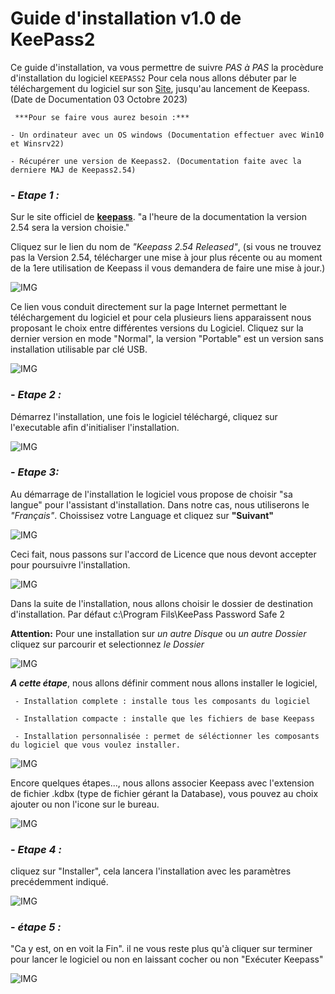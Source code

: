 # Guide d'installation v1.0 de KeePass2
Ce guide d'installation, va vous permettre de suivre _PAS à PAS_ la procèdure d'installation du logiciel `KEEPASS2`
Pour cela nous allons débuter par le téléchargement du logiciel sur son [Site](https://keepass.info/), jusqu'au lancement de Keepass. (Date de Documentation 03 Octobre 2023)

     ***Pour se faire vous aurez besoin :***

    - Un ordinateur avec un OS windows (Documentation effectuer avec Win10 et Winsrv22)
    
    - Récupérer une version de Keepass2. (Documentation faite avec la derniere MAJ de Keepass2.54)

###  - _**Etape 1 :**_ 
Sur le site officiel de **[keepass](https://keepass.info/)**. "a l'heure de la documentation la version 2.54 sera la version choisie."

Cliquez sur le lien du nom de *"Keepass 2.54 Released"*, (si vous ne trouvez pas la Version 2.54, télécharger une mise à jour plus récente ou au moment de la 1ere utilisation de Keepass il vous demandera de faire une mise à jour.) 

![IMG](https://github.com/michaelc31/Projet-image/blob/main/Install%200.png?raw=true)

Ce lien vous conduit directement sur la page Internet permettant le téléchargement du logiciel et pour cela plusieurs liens apparaissent nous proposant le choix entre différentes versions du Logiciel. Cliquez sur la dernier version en mode "Normal", la version "Portable" est un version sans installation utilisable par clé USB.

![IMG](https://github.com/michaelc31/Projet-image/blob/main/install%201.png?raw=true)

### - _**Etape 2 :**_  

Démarrez l'installation, une fois le logiciel téléchargé, cliquez sur l'executable afin d'initialiser l'installation.

![IMG](https://github.com/michaelc31/Projet-image/blob/main/install%202.png?raw=true)

### - ***Etape 3:***

Au démarrage de l'installation le logiciel vous propose de choisir "sa langue" pour l'assistant d'installation.
Dans notre cas, nous utiliserons le _"Français"_.
Choissisez votre Language et cliquez sur **"Suivant"**

![IMG](https://github.com/michaelc31/Projet-image/blob/main/install%203.png?raw=true)

Ceci fait, nous passons sur l'accord de Licence que nous devont accepter pour poursuivre l'installation.

![IMG](https://github.com/michaelc31/Projet-image/blob/main/install%204.png?raw=true)

Dans la suite de l'installation, nous allons choisir le dossier de destination d'installation. Par défaut c:\Program Fils\KeePass Password Safe 2

**Attention:** Pour une installation sur _un autre Disque_ ou _un autre Dossier_ cliquez sur parcourir et selectionnez _le Dossier_

![IMG](https://github.com/michaelc31/Projet-image/blob/main/install%205.png?raw=true)

***A cette étape***, nous allons définir comment nous allons installer le logiciel,

     - Installation complete : installe tous les composants du logiciel
     
     - Installation compacte : installe que les fichiers de base Keepass 
     
     - Installation personnalisée : permet de séléctionner les composants du logiciel que vous voulez installer.

![IMG](https://github.com/michaelc31/Projet-image/blob/main/install%206.png?raw=true)

Encore quelques étapes..., nous allons associer Keepass avec l'extension de fichier .kdbx (type de fichier gérant la Database), vous pouvez au choix ajouter ou non l'icone sur le bureau.

![IMG](https://github.com/michaelc31/Projet-image/blob/main/install%207.png?raw=true)

### - _**Etape 4 :**_

cliquez sur "Installer", cela lancera l'installation avec les paramètres precédemment indiqué.

![IMG](https://github.com/michaelc31/Projet-image/blob/main/install%208.png?raw=true)

### - ***étape 5 :***

"Ca y est, on en voit la Fin". il ne vous reste plus qu'à cliquer sur terminer pour lancer le logiciel ou non en laissant cocher ou non "Exécuter Keepass"

![IMG](https://github.com/michaelc31/Projet-image/blob/main/install%209.png?raw=truegit)

